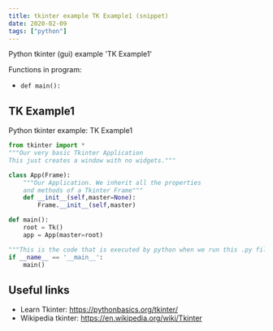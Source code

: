 ```yaml
---
title: tkinter example TK Example1 (snippet)
date: 2020-02-09
tags: ["python"]
---
```

Python tkinter (gui) example 'TK Example1'

Functions in program: 
* `def main():`

## TK Example1

Python tkinter example: TK Example1

```python
from tkinter import *
"""Our very basic Tkinter Application
This just creates a window with no widgets."""

class App(Frame):
    """Our Application. We inherit all the properties
    and methods of a Tkinter Frame"""
    def __init__(self,master=None):
        Frame.__init__(self,master)

def main():
    root = Tk()
    app = App(master=root)

"""This is the code that is executed by python when we run this .py file"""
if __name__ == '__main__':
    main()


```

## Useful links

- Learn Tkinter: https://pythonbasics.org/tkinter/
- Wikipedia tkinter: https://en.wikipedia.org/wiki/Tkinter
